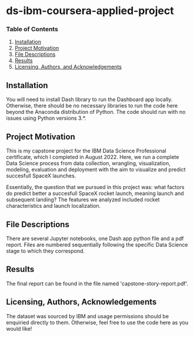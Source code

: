 # ds-ibm-coursera-applied-project

### Table of Contents

1. [Installation](#installation)
2. [Project Motivation](#motivation)
3. [File Descriptions](#files)
4. [Results](#results)
5. [Licensing, Authors, and Acknowledgements](#licensing)

## Installation <a name="installation"></a>

You will need to install Dash library to run the Dashboard app locally. Otherwise, there should be no necessary libraries to run the code here beyond the Anaconda distribution of Python.  The code should run with no issues using Python versions 3.*.

## Project Motivation<a name="motivation"></a>

This is my capstone project for the IBM Data Science Professional certificate, which I completed in August 2022. Here, we run a complete Data Science process from data collection, wrangling, visualization, modeling, evaluation and deployment with the aim to visualize and predict succesfull SpaceX launches.

Essentially, the question that we pursued in this project was: what factors do predict better a succesfull SpaceX rocket launch, meaning launch and subsequent landing? The features we analyzed included rocket characteristics and launch localization.

## File Descriptions <a name="files"></a>

There are several Jupyter notebooks, one Dash app python file and a pdf report. Files are numbered sequentially following the specific Data Science stage to which they correspond.

## Results<a name="results"></a>

The final report can be found in the file named 'capstone-story-report.pdf'.

## Licensing, Authors, Acknowledgements<a name="licensing"></a>

The dataset was sourced by IBM and usage permissions should be enquiried directly to them. 
Otherwise, feel free to use the code here as you would like! 
